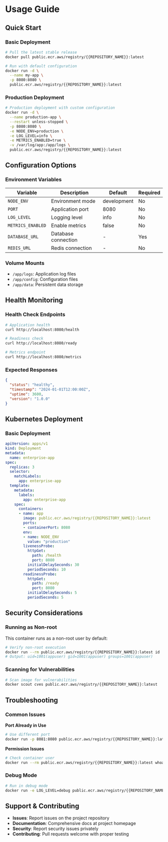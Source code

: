 # Usage Guide

## Quick Start

### Basic Deployment
```bash
# Pull the latest stable release
docker pull public.ecr.aws/registry/{{REPOSITORY_NAME}}:latest

# Run with default configuration
docker run -d \
  --name my-app \
  -p 8080:8080 \
  public.ecr.aws/registry/{{REPOSITORY_NAME}}:latest
```

### Production Deployment
```bash
# Production deployment with custom configuration
docker run -d \
  --name production-app \
  --restart unless-stopped \
  -p 8080:8080 \
  -e NODE_ENV=production \
  -e LOG_LEVEL=info \
  -e METRICS_ENABLED=true \
  -v /var/log/app:/app/logs \
  public.ecr.aws/registry/{{REPOSITORY_NAME}}:latest
```

## Configuration Options

### Environment Variables

| Variable | Description | Default | Required |
|----------|-------------|---------|----------|
| `NODE_ENV` | Environment mode | development | No |
| `PORT` | Application port | 8080 | No |
| `LOG_LEVEL` | Logging level | info | No |
| `METRICS_ENABLED` | Enable metrics | false | No |
| `DATABASE_URL` | Database connection | - | Yes |
| `REDIS_URL` | Redis connection | - | No |

### Volume Mounts

- `/app/logs`: Application log files
- `/app/config`: Configuration files
- `/app/data`: Persistent data storage

## Health Monitoring

### Health Check Endpoints

```bash
# Application health
curl http://localhost:8080/health

# Readiness check
curl http://localhost:8080/ready

# Metrics endpoint
curl http://localhost:8080/metrics
```

### Expected Responses

```json
{
  "status": "healthy",
  "timestamp": "2024-01-01T12:00:00Z",
  "uptime": 3600,
  "version": "1.0.0"
}
```

## Kubernetes Deployment

### Basic Deployment
```yaml
apiVersion: apps/v1
kind: Deployment
metadata:
  name: enterprise-app
spec:
  replicas: 3
  selector:
    matchLabels:
      app: enterprise-app
  template:
    metadata:
      labels:
        app: enterprise-app
    spec:
      containers:
      - name: app
        image: public.ecr.aws/registry/{{REPOSITORY_NAME}}:latest
        ports:
        - containerPort: 8080
        env:
        - name: NODE_ENV
          value: "production"
        livenessProbe:
          httpGet:
            path: /health
            port: 8080
          initialDelaySeconds: 30
          periodSeconds: 10
        readinessProbe:
          httpGet:
            path: /ready
            port: 8080
          initialDelaySeconds: 5
          periodSeconds: 5
```

## Security Considerations

### Running as Non-root
This container runs as a non-root user by default:

```bash
# Verify non-root execution
docker run --rm public.ecr.aws/registry/{{REPOSITORY_NAME}}:latest id
# Output: uid=1001(appuser) gid=1001(appuser) groups=1001(appuser)
```

### Scanning for Vulnerabilities
```bash
# Scan image for vulnerabilities
docker scout cves public.ecr.aws/registry/{{REPOSITORY_NAME}}:latest
```

## Troubleshooting

### Common Issues

**Port Already in Use**
```bash
# Use different port
docker run -p 8081:8080 public.ecr.aws/registry/{{REPOSITORY_NAME}}:latest
```

**Permission Issues**
```bash
# Check container user
docker run --rm public.ecr.aws/registry/{{REPOSITORY_NAME}}:latest whoami
```

### Debug Mode
```bash
# Run in debug mode
docker run -e LOG_LEVEL=debug public.ecr.aws/registry/{{REPOSITORY_NAME}}:latest
```

## Support & Contributing

- **Issues**: Report issues on the project repository
- **Documentation**: Comprehensive docs at project homepage
- **Security**: Report security issues privately
- **Contributing**: Pull requests welcome with proper testing
